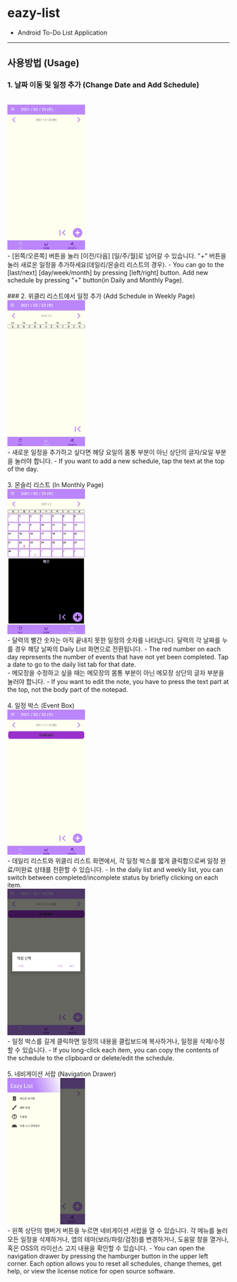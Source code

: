 # eazy-list

- Android To-Do List Application

------------------------------------------------------------

## 사용방법 (Usage)

### 1. 날짜 이동 및 일정 추가 (Change Date and Add Schedule)
<br>
<img src = "./image/help_1.jpg" width="35%">
<br>
- [왼쪽/오른쪽] 버튼을 눌러 [이전/다음] [일/주/월]로 넘어갈 수 있습니다. "+" 버튼을 눌러 새로운 일정을 추가하세요(데일리/몬슬리 리스트의 경우).
- You can go to the [last/next] [day/week/month] by pressing [left/right] button. Add new schedule by pressing "+" button(in Daily and Monthly Page).
<br>
<br>
### 2. 위클리 리스트에서 일정 추가 (Add Schedule in Weekly Page)
<br>
<img src = "./image/help_2.jpg" width="35%">
<br>
- 새로운 일정을 추가하고 싶다면 해당 요일의 몸통 부분이 아닌 상단의 글자/요일 부분을 눌러야 합니다.
- If you want to add a new schedule, tap the text at the top of the day.
<br>
<br>
3. 몬슬리 리스트 (In Monthly Page)
<br>
<img src = "./image/help_3.jpg" width="35%">
<br>
- 달력의 빨간 숫자는 아직 끝내지 못한 일정의 숫자를 나타냅니다. 달력의 각 날짜를 누를 경우 해당 날짜의 Daily List 화면으로 전환됩니다.
- The red number on each day represents the number of events that have not yet been completed. Tap a date to go to the daily list tab for that date.
<br>
- 메모장을 수정하고 싶을 때는 메모장의 몸통 부분이 아닌 메모장 상단의 글자 부분을 눌러야 합니다.
- If you want to edit the note, you have to press the text part at the top, not the body part of the notepad.
<br>
<br>
4. 일정 박스 (Event Box)
<br>
<img src = "./image/help_5.jpg" width="35%">
<br>
- 데일리 리스트와 위클리 리스트 화면에서, 각 일정 박스를 짧게 클릭함으로써 일정 완료/미완료 상태를 전환할 수 있습니다.
- In the daily list and weekly list, you can switch between completed/incomplete status by briefly clicking on each item.
<br>
<img src = "./image/help_6.jpg" width="35%">
<br>
- 일정 박스를 길게 클릭하면 일정의 내용을 클립보드에 복사하거나, 일정을 삭제/수정할 수 있습니다.
- If you long-click each item, you can copy the contents of the schedule to the clipboard or delete/edit the schedule.
<br>
<br>
5. 네비게이션 서랍 (Navigation Drawer)
<br>
<img src = "./image/help_7.jpg" width="35%">
<br>
- 왼쪽 상단의 햄버거 버튼을 누르면 네비게이션 서랍을 열 수 있습니다. 각 메뉴를 눌러 모든 일정을 삭제하거나, 앱의 테마(보라/파랑/검정)를 변경하거나, 도움말 창을 열거나, 혹은 OSS의 라이선스 고지 내용을 확인할 수 있습니다.
-  You can open the navigation drawer by pressing the hamburger button in the upper left corner. Each option allows you to reset all schedules, change themes, get help, or view the license notice for open source software.

